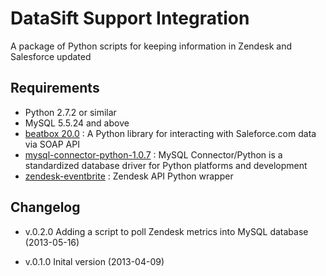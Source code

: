 DataSift Support Integration
============================

A package of Python scripts for keeping information in Zendesk and Salesforce updated

Requirements
------------

* Python 2.7.2 or similar
* MySQL 5.5.24 and above
* [beatbox 20.0](http://pypi.python.org/pypi/beatbox/) : A Python library for interacting with Saleforce.com data via SOAP API
* [mysql-connector-python-1.0.7](http://dev.mysql.com/downloads/connector/python/) : MySQL Connector/Python is a standardized database driver for Python platforms and development
* [zendesk-eventbrite](https://github.com/eventbrite/zendesk/) : Zendesk API Python wrapper

Changelog
---------

* v.0.2.0 Adding a script to poll Zendesk metrics into MySQL database (2013-05-16)

* v.0.1.0 Inital version (2013-04-09) 